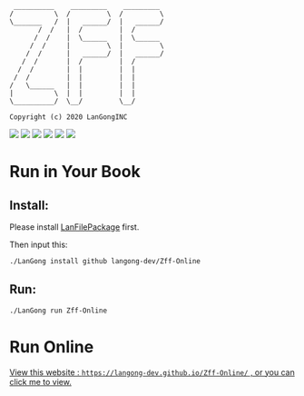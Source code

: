 ```
 __________    _________    _________
/          \  /         \  /         \
\_______   /  |   ______/  |   ______/
       /  /   |  /         |  /
      /  /    |  \______   |  \______
     /  /     |         \  |         \
    /  /      |   ______/  |   ______/
   /  /       |  /         |  /
  /  /        |  |         |  |
 /  /         |  |         |  |
/   \______   |  |         |  |
|          \  |  |         |  |
\__________/  \__/         \__/

Copyright (c) 2020 LanGongINC
```

![](https://img.shields.io/github/tag/langong-dev/Zff-Online.svg)
![](https://img.shields.io/github/release/langong-dev/Zff-Online.svg)
![](https://img.shields.io/github/stars/langong-dev/Zff-Online.svg)
![](https://img.shields.io/github/forks/langong-dev/Zff-Online.svg)
![](https://img.shields.io/badge/state-Service-brightgreen.svg?style=plastic)
![](https://img.shields.io/badge/GitHub-LanGong-yellow.svg?style=social&logo=github)

# Run in Your Book

## Install:

Please install [LanFilePackage](https://langong-dev.github.io/LanFilePackage/) first.

Then input this:

```bash
./LanGong install github langong-dev/Zff-Online
```

## Run:

```bash
./LanGong run Zff-Online
```

# Run Online

[View this website : `https://langong-dev.github.io/Zff-Online/` , or you can click me to view.](https://langong-dev.github.io/Zff-Online/)